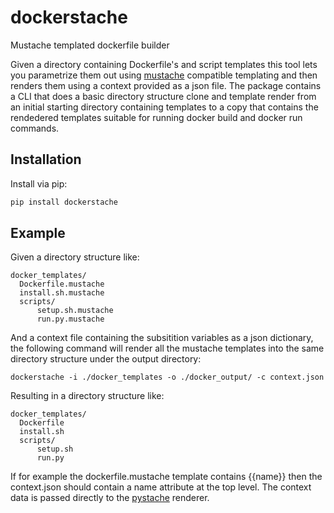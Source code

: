 # dockerstache
Mustache templated dockerfile builder

Given a directory containing Dockerfile's and script templates this tool lets you parametrize them out using [mustache](http://mustache.github.io/) compatible templating and then renders them using a context provided as a json file. 
The package contains a CLI that does a basic directory structure clone and template render from an initial starting directory containing templates to a copy that contains the rendedered templates suitable for running docker build and docker run commands. 

## Installation 

Install via pip:

```bash 
pip install dockerstache
```

## Example

Given a directory structure like:

```
docker_templates/
  Dockerfile.mustache 
  install.sh.mustache
  scripts/
      setup.sh.mustache
      run.py.mustache 
```

And a context file containing the subsitition variables as a json dictionary, the following command will 
render all the mustache templates into the same directory structure under the output directory:

```
dockerstache -i ./docker_templates -o ./docker_output/ -c context.json
```

Resulting in a directory structure like:

```
docker_templates/
  Dockerfile
  install.sh
  scripts/
      setup.sh
      run.py

```

If for example the dockerfile.mustache template contains {{name}} then the context.json should contain a name attribute at the top level. The context data is passed directly to the [pystache](https://github.com/defunkt/pystache) renderer. 
